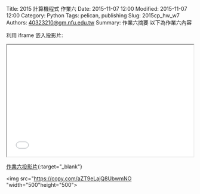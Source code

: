Title: 2015 計算機程式 作業六
Date: 2015-11-07 12:00
Modified: 2015-11-07 12:00
Category: Python
Tags: pelican, publishing
Slug: 2015cp_hw_w7
Authors: 40323210@gm.nfu.edu.tw
Summary: 作業六摘要
以下為作業六內容

利用 iframe 嵌入投影片:

<iframe src="40323210_cp_w7.html" width="500" height="300"></iframe>

[作業六投影片](simplest7.html){:target="_blank"}


<img
src="https://copy.com/aZT9eLajQ8UbwmNO "width="500"height="500">